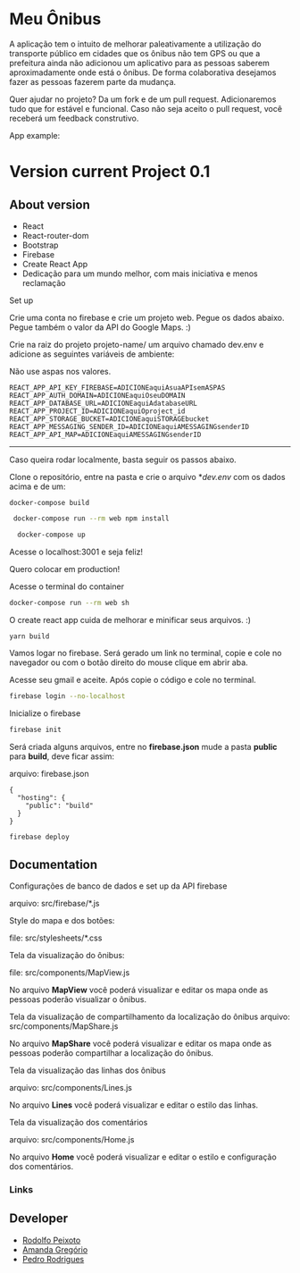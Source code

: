 # Meu Ônibus

A aplicação tem o intuito de melhorar paleativamente a utilização do transporte público em cidades que os ônibus não tem GPS ou que a prefeitura ainda não adicionou um aplicativo para as pessoas saberem aproximadamente onde está o ônibus. De forma colaborativa desejamos fazer as pessoas fazerem parte da mudança.

Quer ajudar no projeto? Da um fork e de um pull request. Adicionaremos tudo que for estável e funcional. Caso não seja aceito o pull request, você receberá um feedback construtivo.

App example: 

Version current Project 0.1
================

About version
---------------------

- React
 - React-router-dom
 - Bootstrap
 - Firebase
 - Create React App
 - Dedicação para um mundo melhor, com mais iniciativa e menos reclamação



Set up

Crie uma conta no firebase e crie um projeto web. Pegue os dados abaixo.
Pegue também o valor da API do Google Maps. :)

Crie na raiz do projeto projeto-name/ um arquivo chamado dev.env e adicione as seguintes variáveis de ambiente:

Não use aspas nos valores.
```
REACT_APP_API_KEY_FIREBASE=ADICIONEaquiAsuaAPIsemASPAS
REACT_APP_AUTH_DOMAIN=ADICIONEaquiOseuDOMAIN
REACT_APP_DATABASE_URL=ADICIONEaquiAdatabaseURL
REACT_APP_PROJECT_ID=ADICIONEaquiOproject_id
REACT_APP_STORAGE_BUCKET=ADICIONEaquiSTORAGEbucket
REACT_APP_MESSAGING_SENDER_ID=ADICIONEaquiAMESSAGINGsenderID
REACT_APP_API_MAP=ADICIONEaquiAMESSAGINGsenderID
```

---------------------

Caso queira rodar localmente, basta seguir os passos abaixo.

Clone o repositório, entre na pasta e crie o arquivo **dev.env* com os dados acima e de um:

```
docker-compose build
```

```bash
 docker-compose run --rm web npm install
```

```bash
  docker-compose up
```

Acesse o localhost:3001 e seja feliz!

Quero colocar em production!

Acesse o terminal do container

```bash
docker-compose run --rm web sh
```

O create react app cuida de melhorar e minificar seus arquivos. :)

```bash
yarn build
```

Vamos logar no firebase. Será gerado um link no terminal, copie e cole no navegador ou com o botão direito do mouse clique em abrir aba.

Acesse seu gmail e aceite. Após copie o código e cole no terminal.

```bash
firebase login --no-localhost
```

Inicialize o firebase

```bash
firebase init
```

Será criada alguns arquivos, entre no **firebase.json** mude a pasta **public** para **build**, deve ficar assim:

arquivo: firebase.json
```
{
  "hosting": {
    "public": "build"
  }
}

```

```
firebase deploy
```
Documentation
----------------------

Configurações de banco de dados e set up da API firebase

  arquivo: src/firebase/*.js

Style do mapa e dos botões:

  file: src/stylesheets/*.css  

Tela da visualização do ônibus:

  file: src/components/MapView.js
  
  No arquivo **MapView** você poderá visualizar e editar os mapa onde as pessoas poderão visualizar o ônibus.

Tela da visualização de compartilhamento da localização do ônibus
  arquivo: src/components/MapShare.js

  No arquivo **MapShare** você poderá visualizar e editar os mapa onde as pessoas poderão compartilhar a localização do ônibus.

Tela da visualização das linhas dos ônibus

  arquivo: src/components/Lines.js

  No arquivo **Lines** você poderá visualizar e editar o estilo das linhas.

Tela da visualização dos comentários

  arquivo: src/components/Home.js

  No arquivo **Home** você poderá visualizar e editar o estilo e configuração dos comentários.

### Links

Developer
---------------------
-   [Rodolfo Peixoto](http://www.rogpe.me)
-   [Amanda Gregório](http://)
-   [Pedro Rodrigues](http://)
